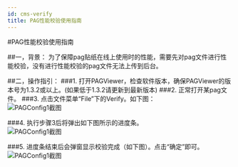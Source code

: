 ```yaml
---
id: cms-verify
title: PAG性能校验使用指南
---
```


#PAG性能校验使用指南

##一，背景：
为了保障pag贴纸在线上使用时的性能，需要先对pag文件进行性能校验，没有进行性能校验的pag文件无法上传到后台。

##二，操作指引：
###1. 打开PAGViewer，检查软件版本，确保PAGViewer的版本号为1.3.2或以上。(如果低于1.3.2请更新到最新版本)
###2. 正常打开某pag文件。
###3. 点击文件菜单“File”下的Verify。如下图：<br/>
![PAGConfig1截图](/img/cms-verify-1.jpg)
<br/>

###4. 执行步骤3后将弹出如下图所示的进度条。<br/>
![PAGConfig1截图](/img/cms-verify-2.jpg)
<br/>

###5. 进度条结束后会弹窗显示校验完成（如下图）。点击“确定”即可。<br/>
![PAGConfig1截图](/img/cms-verify-3.jpg)
<br/>